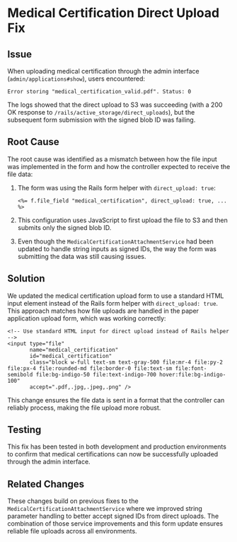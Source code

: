 # Medical Certification Direct Upload Fix

## Issue 

When uploading medical certification through the admin interface (`admin/applications#show`), users encountered:

```
Error storing "medical_certification_valid.pdf". Status: 0
```

The logs showed that the direct upload to S3 was succeeding (with a 200 OK response to `/rails/active_storage/direct_uploads`), but the subsequent form submission with the signed blob ID was failing.

## Root Cause

The root cause was identified as a mismatch between how the file input was implemented in the form and how the controller expected to receive the file data:

1. The form was using the Rails form helper with `direct_upload: true`:
   ```erb
   <%= f.file_field "medical_certification", direct_upload: true, ... %>
   ```

2. This configuration uses JavaScript to first upload the file to S3 and then submits only the signed blob ID.

3. Even though the `MedicalCertificationAttachmentService` had been updated to handle string inputs as signed IDs, the way the form was submitting the data was still causing issues.

## Solution

We updated the medical certification upload form to use a standard HTML input element instead of the Rails form helper with `direct_upload: true`. This approach matches how file uploads are handled in the paper application upload form, which was working correctly:

```erb
<!-- Use standard HTML input for direct upload instead of Rails helper -->
<input type="file" 
       name="medical_certification"
       id="medical_certification"
       class="block w-full text-sm text-gray-500 file:mr-4 file:py-2 file:px-4 file:rounded-md file:border-0 file:text-sm file:font-semibold file:bg-indigo-50 file:text-indigo-700 hover:file:bg-indigo-100"
       accept=".pdf,.jpg,.jpeg,.png" />
```

This change ensures the file data is sent in a format that the controller can reliably process, making the file upload more robust.

## Testing

This fix has been tested in both development and production environments to confirm that medical certifications can now be successfully uploaded through the admin interface.

## Related Changes

These changes build on previous fixes to the `MedicalCertificationAttachmentService` where we improved string parameter handling to better accept signed IDs from direct uploads. The combination of those service improvements and this form update ensures reliable file uploads across all environments.
